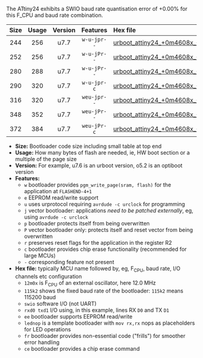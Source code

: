 The ATtiny24 exhibits a SWIO baud rate quantisation error of +0.00% for this F_CPU and baud rate combination.

|Size|Usage|Version|Features|Hex file|
|:-:|:-:|:-:|:-:|:--|
|244|256|u7.7|`w-u-jpr--`|[urboot_attiny24_+0m4608x_+++2k4_swio_rxb0_txb1_lednop.hex](https://raw.githubusercontent.com/stefanrueger/urboot.hex/main/mcus/attiny24/external_oscillator/fcpu_+0m4608x/br_+++2k4/urboot_attiny24_+0m4608x_+++2k4_swio_rxb0_txb1_lednop.hex)|
|252|256|u7.7|`w-u-jPr--`|[urboot_attiny24_+0m4608x_+++2k4_swio_rxb0_txb1.hex](https://raw.githubusercontent.com/stefanrueger/urboot.hex/main/mcus/attiny24/external_oscillator/fcpu_+0m4608x/br_+++2k4/urboot_attiny24_+0m4608x_+++2k4_swio_rxb0_txb1.hex)|
|280|288|u7.7|`w-u-jPr--`|[urboot_attiny24_+0m4608x_+++2k4_swio_rxb0_txb1_lednop_fr.hex](https://raw.githubusercontent.com/stefanrueger/urboot.hex/main/mcus/attiny24/external_oscillator/fcpu_+0m4608x/br_+++2k4/urboot_attiny24_+0m4608x_+++2k4_swio_rxb0_txb1_lednop_fr.hex)|
|290|320|u7.7|`w-u-jpr-c`|[urboot_attiny24_+0m4608x_+++2k4_swio_rxb0_txb1_lednop_fr_ce.hex](https://raw.githubusercontent.com/stefanrueger/urboot.hex/main/mcus/attiny24/external_oscillator/fcpu_+0m4608x/br_+++2k4/urboot_attiny24_+0m4608x_+++2k4_swio_rxb0_txb1_lednop_fr_ce.hex)|
|316|320|u7.7|`weu-jpr--`|[urboot_attiny24_+0m4608x_+++2k4_swio_rxb0_txb1_ee_lednop.hex](https://raw.githubusercontent.com/stefanrueger/urboot.hex/main/mcus/attiny24/external_oscillator/fcpu_+0m4608x/br_+++2k4/urboot_attiny24_+0m4608x_+++2k4_swio_rxb0_txb1_ee_lednop.hex)|
|348|352|u7.7|`weu-jPr--`|[urboot_attiny24_+0m4608x_+++2k4_swio_rxb0_txb1_ee_lednop_fr.hex](https://raw.githubusercontent.com/stefanrueger/urboot.hex/main/mcus/attiny24/external_oscillator/fcpu_+0m4608x/br_+++2k4/urboot_attiny24_+0m4608x_+++2k4_swio_rxb0_txb1_ee_lednop_fr.hex)|
|372|384|u7.7|`weu-jPr-c`|[urboot_attiny24_+0m4608x_+++2k4_swio_rxb0_txb1_ee_lednop_fr_ce.hex](https://raw.githubusercontent.com/stefanrueger/urboot.hex/main/mcus/attiny24/external_oscillator/fcpu_+0m4608x/br_+++2k4/urboot_attiny24_+0m4608x_+++2k4_swio_rxb0_txb1_ee_lednop_fr_ce.hex)|

- **Size:** Bootloader code size including small table at top end
- **Usage:** How many bytes of flash are needed, ie, HW boot section or a multiple of the page size
- **Version:** For example, u7.6 is an urboot version, o5.2 is an optiboot version
- **Features:**
  + `w` bootloader provides `pgm_write_page(sram, flash)` for the application at `FLASHEND-4+1`
  + `e` EEPROM read/write support
  + `u` uses urprotocol requiring `avrdude -c urclock` for programming
  + `j` vector bootloader: applications *need to be patched externally*, eg, using `avrdude -c urclock`
  + `p` bootloader protects itself from being overwritten
  + `P` vector bootloader only: protects itself and reset vector from being overwritten
  + `r` preserves reset flags for the application in the register R2
  + `c` bootloader provides chip erase functionality (recommended for large MCUs)
  + `-` corresponding feature not present
- **Hex file:** typically MCU name followed by, eg, F<sub>CPU</sub>, baud rate, I/O channels etc configuration
  + `12m0x` is F<sub>CPU</sub> of an external oscillator, here 12.0 MHz
  + `115k2` shows the fixed baud rate of the bootloader: `115k2` means 115200 baud
  + `swio` software I/O (not UART)
  + `rxd0 txd1` I/O using, in this example, lines RX `D0` and TX `D1`
  + `ee` bootloader supports EEPROM read/write
  + `lednop` is a template bootloader with `mov rx,rx` nops as placeholders for LED operations
  + `fr` bootloader provides non-essential code ("frills") for smoother error handling
  + `ce` bootloader provides a chip erase command
